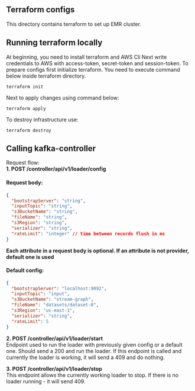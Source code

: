 ## Terraform configs
This directory contains terraform to set up EMR cluster.

## Running terraform locally
At beginning, you need to install terraform and AWS Cli
Next write credentials to AWS with access-token, secret-token and session-token.
To prepare configs first initialize terraform. You need to execute command below inside terraform directory.
```shell
terraform init
```
Next to apply changes using command below:
```shell
terraform apply
```

To destroy infrastructure use:
```shell
terraform destroy
```

## Calling kafka-controller

Request flow: <br>
<strong>1. POST /controller/api/v1/loader/config</strong> <br>
#### Request body:

```json
{
  "bootstrapServer": "string",
  "inputTopic": "string",
  "s3BucketName": "string",
  "fileName": "string",
  "s3Region": "string",
  "serializer": "string",
  "rateLimit": "integer" // time between records flush in ms
}
```
<strong>Each attribute in a request body is optional. If an attribute is not provider, default one is used</strong>

#### Default config:

```json
{
  "bootstrapServer": "localhost:9092",
  "inputTopic": "input",
  "s3BucketName": "stream-graph",
  "fileName": "datasets/dataset-0",
  "s3Region": "us-east-1",
  "serializer": "string",
  "rateLimit": 5
}
```

<strong> 2.  POST /controller/api/v1/loader/start</strong> <br>
Endpoint used to run the loader with previously given config or a default one. 
Should send a 200 and run the loader. If this endpoint is called and
currently the loader is working, it will send a 409 and do nothing.


<strong>3. POST /controller/api/v1/loader/stop <br> </strong>
This endpoint allows the currently working loader to stop. If there is no loader running - it will send 409.